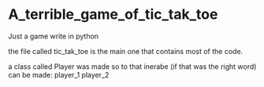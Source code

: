 # A_terrible_game_of_tic_tak_toe
Just a game write in python

the file called tic_tak_toe is the main one that contains most of the code.

a class called Player was made so to that  inerabe (if that was the right word) can be made:
  player_1
  player_2
 
  
